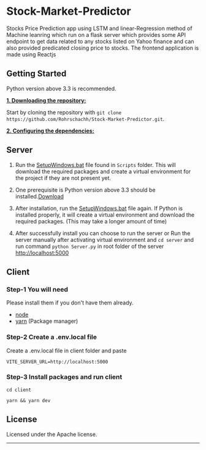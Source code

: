 # Stock-Market-Predictor

Stocks Price Prediction app using LSTM and linear-Regression method of Machine leanring which run on a flask server which provides some API endpoint to get data related to any stocks listed on Yahoo finance and can also provided predicated closing price to stocks. The frontend application is made using Reactjs

## Getting Started

Python version above 3.3 is recommended.

<ins>**1. Downloading the repository:**</ins>

Start by cloning the repository with `git clone https://github.com/Rohrschachh/Stock-Market-Predictor.git`.

<ins>**2. Configuring the dependencies:**</ins>

## Server

1. Run the [SetupWindows.bat](https://github.com/Rohrschachh/Stock-Market-Predictor/blob/master/Scripts/SetupWindows.bat) file found in `Scripts` folder. This will download the required packages and create a virtual environment for the project if they are not present yet.

2. One prerequisite is Python version above 3.3 should be installed.[Download](https://www.python.org/downloads)
3. After installation, run the [SetupWindows.bat](https://github.com/Rohrschachh/Stock-Market-Predictor/blob/master/Scripts/SetupWindows.bat) file again. If Python is installed properly, it will create a virtual environment and download the required packages. (This may take a longer amount of time)

4. After successfully install you can choose to run the server or Run the server manually after activating virtual environment and `cd server` and run command `python Server.py` in root folder of the server [http://localhost:5000](http://localhost:5000)

## Client

### Step-1 You will need

Please install them if you don't have them already.

- [node](https://nodejs.org/)
- [yarn](https://yarnpkg.com/en/docs/install) (Package manager)

### Step-2 Create a .env.local file

Create a .env.local file in client folder and paste

    VITE_SERVER_URL=http://localhost:5000

### Step-3 Install packages and run client

```shell
cd client
```

```shell
yarn && yarn dev
```

## License

Licensed under the Apache license.

---
